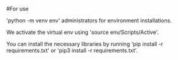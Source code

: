 #For use

'python -m venv env' administrators for environment installations.

We activate the virtual env using 'source env/Scripts/Active'.

You can install the necessary libraries by running 'pip install -r requirements.txt' or 'pip3 install -r requirements.txt'.

